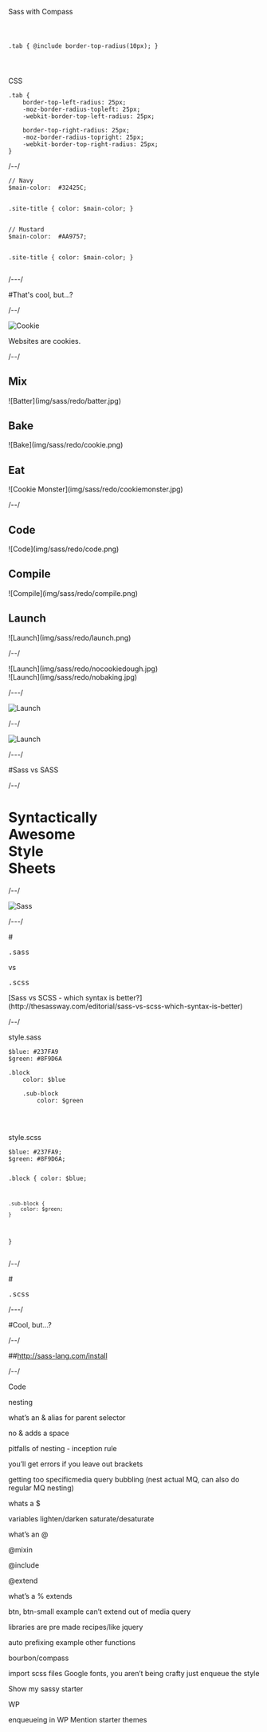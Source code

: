 
<!-- Why should I learn this? Sell pre processors - nesting before and after -->

<div class="sixcol small-code">
<p class="code-title">Sass with Compass</p>
<pre><code>


.tab {
	@include border-top-radius(10px);
}



</code></pre>

</div>

<div class="sixcol small-code">
<p class="code-title">CSS</p>

<pre><code>.tab {
	border-top-left-radius: 25px;
	-moz-border-radius-topleft: 25px;
	-webkit-border-top-left-radius: 25px;
	
	border-top-right-radius: 25px;
	-moz-border-radius-topright: 25px;
	-webkit-border-top-right-radius: 25px;
}
</code></pre>
</div>

/--/

<div class="sixcol small-code">
	<pre><code>// Navy
$main-color:  #32425C;

.site-title {
	color: $main-color;
}
</code></pre>
</div>


<div class="sixcol fragment fade-in small-code">
	<pre><code>// Mustard
$main-color:  #AA9757;

.site-title {
	color: $main-color;
}
</code></pre>
</div>

/---/

#That's cool, but...<span class="special fragment">?</span>

/--/

<!-- 2. Start out with metaphor about what a pre processor is - write/manage/launch -->

<span class="unstyle-img">![Cookie](img/sass/redo/cookie.png)</span>

<aside class="notes">
	Websites are cookies.
</aside>

/--/

<div class="fourcol">
	<h2>Mix</h2>
	<span class="unstyle-img">![Batter](img/sass/redo/batter.jpg)</span>
</div>


<div class="fourcol">
	<h2>Bake</h2>
	<span class="unstyle-img">![Bake](img/sass/redo/cookie.png)</span>
</div>


<div class="fourcol">
	<h2>Eat</h2>
	<span class="unstyle-img">![Cookie Monster](img/sass/redo/cookiemonster.jpg)</span>
</div>


/--/

<div class="fourcol">
	<h2>Code</h2>
	<span class="unstyle-img">![Code](img/sass/redo/code.png)</span>
</div>

<div class="fourcol">
	<h2>Compile</h2>
	<span class="unstyle-img">![Compile](img/sass/redo/compile.png)</span>
</div>

<div class="fourcol">
	<h2>Launch</h2>
	<span class="unstyle-img">![Launch](img/sass/redo/launch.png)</span>
</div>

/--/

<div class="sixcol">
	<span class="unstyle-img">![Launch](img/sass/redo/nocookiedough.jpg)</span>
</div>

<div class="sixcol fragment">
	<span class="unstyle-img">![Launch](img/sass/redo/nobaking.jpg)</span>
</div>


/---/

<span class="unstyle-img">![Launch](img/sass/preprocessors.png)</span>

/--/

<span class="unstyle-img">![Launch](img/sass/redo/bookapart.png)</span>

/---/

<!-- 3. sass vs less, sass syntax and debunking -->
#Sass <span class="grey">vs</span> SASS

/--/

<div class="tencol last">
	<h1 class="text-left">
		<span class="fragment roll-in"><span class="pink">S</span>yntactically</span> <br>
		<span class="fragment roll-in"><span class="pink">A</span>wesome</span> <br>
		<span class="fragment roll-in"><span class="pink">S</span>tyle</span> <br>
		<span class="fragment roll-in"><span class="pink">S</span>heets</span>
	</h1>
</div>

/--/

<span class="unstyle-img">![Sass](img/sass/sass-logo.png)</span>

/---/

#<pre class="heading">.sass</pre> <span class="grey">vs</span> <pre class="heading">.scss</pre>

<aside class="notes">
	[Sass vs SCSS - which syntax is better?](http://thesassway.com/editorial/sass-vs-scss-which-syntax-is-better)
</aside>

/--/

<div class="sixcol first small-code">
<p class="code-title">style<span class="special">.sass</span></p>

<pre class="language-sass">
<code>$blue: #237FA9
$green: #8F9D6A

.block
	color: $blue

	.sub-block
		color: $green


</code>
</pre>
</div>

<div class="sixcol last small-code ">
<p class="code-title">style<span class="special">.scss</span></p>
<pre class="language-scss">
<code>$blue: #237FA9;
$green: #8F9D6A;

.block {
	color: $blue;

	.sub-block {
		color: $green;
	}
}
</code>
</pre>
</div>


/--/

#<pre class="heading text-center">.scss</pre>

/---/

<!-- 4. installing - make it quick -->

#Cool, but...<span class="special fragment">?</span>

/--/

<!-- sass on your comp, set up your directory -->
##http://sass-lang.com/install

/--/



Code

nesting

what’s an &
alias for parent selector

no & adds a space

pitfalls of nesting - inception rule

you’ll get errors if you leave out brackets

getting too specificmedia query bubbling (nest actual MQ, can also do regular MQ nesting)


whats a $

variables
lighten/darken
saturate/desaturate


what’s an @

@mixin

@include

@extend



what’s a %
extends

btn, btn-small example
can’t extend out of media query

libraries are pre made recipes/like jquery


auto prefixing example
other functions


bourbon/compass


import scss files
Google fonts, you aren’t being crafty just enqueue the style

Show my sassy starter

WP

enqueueing in WP
Mention starter themes
